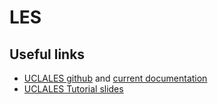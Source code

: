 # LES

## Useful links
* [UCLALES github](https://github.com/uclales/uclales) and [current documentation](https://github.com/uclales/uclales/blob/master/doc/les_doc.pdf)
* [UCLALES Tutorial slides](https://www.mpimet.mpg.de/fileadmin/staff/heusthijs/leslectures-nup.pdf)

